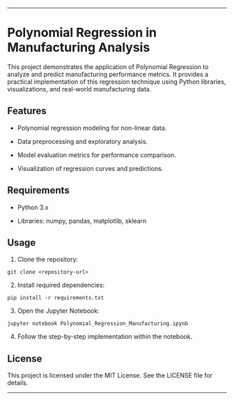 
---

# Polynomial Regression in Manufacturing Analysis

This project demonstrates the application of Polynomial Regression to analyze and predict manufacturing performance metrics. It provides a practical implementation of this regression technique using Python libraries, visualizations, and real-world manufacturing data.

## Features

- Polynomial regression modeling for non-linear data.

- Data preprocessing and exploratory analysis.

- Model evaluation metrics for performance comparison.

- Visualization of regression curves and predictions.


## Requirements

- Python 3.x

- Libraries: numpy, pandas, matplotlib, sklearn


## Usage

1. Clone the repository:
```
git clone <repository-url>
```

2. Install required dependencies:
```
pip install -r requirements.txt
```

3. Open the Jupyter Notebook:
```
jupyter notebook Polynomial_Regression_Manufacturing.ipynb
```

4. Follow the step-by-step implementation within the notebook.


## License

This project is licensed under the MIT License. See the LICENSE file for details.

---

